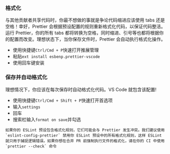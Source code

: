 ### 格式化

与其他贡献者共享代码时，你最不想做的事就是争论代码缩进应该使用 tabs 还是空格！幸好，Prettier 会根据预设配置的规则重新格式化代码，以保证代码整洁。运行 Prettier，你的所有 tabs 都将转换为空格，同时缩进、引号等也都将根据你的配置而改变。理想状态下，当你保存文件时，Prettier 会自动执行格式化操作。

- 使用快捷键`Ctrl/Cmd + P`快速打开推展管理
- 粘贴`ext install esbenp.prettier-vscode`
- 使用回车键安装

### 保存并自动格式化

理想情况下，你应该在每次保存时自动格式化代码。VS Code 就包含该配置!

- 使用快捷键`Ctrl/Cmd + Shift + P`快速打开首选项
- 输入`settings`
- 回车
- 搜索栏输入`format on save`并勾选

```
如果你的 ESLint 预设包含格式化规则，它们可能会与 Prettier 发生冲突。我们建议使用`eslint-config-prettier` 禁用你 ESLint 预设中的所有格式化规则，这样 ESLint 就只用于捕捉逻辑错误。如果你想在合并 PR 前强制执行文件的格式化，请在你的 CI 中使用 `prettier --check` 命令
```
